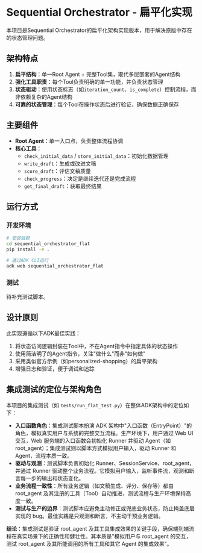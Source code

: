 # Sequential Orchestrator - 扁平化实现

本项目是Sequential Orchestrator的扁平化架构实现版本，用于解决原版中存在的状态管理问题。

## 架构特点

1. **扁平结构**：单一Root Agent + 完整Tool集，取代多层嵌套的Agent结构
2. **强化工具职责**：每个Tool负责明确的单一功能，并负责状态管理
3. **状态驱动**：使用状态标志（如`iteration_count`、`is_complete`）控制流程，而非依赖复杂的Agent结构
4. **可靠的状态管理**：每个Tool在操作状态后进行验证，确保数据正确保存

## 主要组件

- **Root Agent**：单一入口点，负责整体流程协调
- **核心工具**：
  - `check_initial_data` / `store_initial_data`：初始化数据管理
  - `write_draft`：生成或改进文稿
  - `score_draft`：评估文稿质量
  - `check_progress`：决定是继续迭代还是完成流程
  - `get_final_draft`：获取最终结果

## 运行方式

### 开发环境

```bash
# 安装依赖
cd sequential_orchestrator_flat
pip install -e .

# 通过ADK CLI运行
adk web sequential_orchestrator_flat
```

### 测试

待补充测试脚本。

## 设计原则

此实现遵循以下ADK最佳实践：

1. 将状态访问逻辑封装在Tool中，不在Agent指令中指定具体的状态操作
2. 使用简洁明了的Agent指令，关注"做什么"而非"如何做"
3. 采用类似官方示例（如personalized-shopping）的扁平架构
4. 增强日志和验证，便于调试和追踪 

## 集成测试的定位与架构角色

本项目的集成测试（如 `tests/run_flat_test.py`）在整体ADK架构中的定位如下：

- **入口函数角色**：集成测试脚本扮演 ADK 架构中"入口函数（EntryPoint）"的角色，模拟真实用户与系统的完整交互流程。生产环境下，用户通过 Web UI 交互，Web 服务端的入口函数会初始化 Runner 并驱动 Agent（如 root_agent）；集成测试则以脚本方式模拟用户输入，驱动 Runner 和 Agent，流程本质一致。
- **驱动与观测**：测试脚本负责初始化 Runner、SessionService、root_agent，并通过 Runner 驱动整个业务流程。它模拟用户输入，监听事件流，观测和断言每一步的输出和状态变化。
- **业务流程一致性**：所有业务逻辑（如文稿生成、评分、保存等）都由 root_agent 及其注册的工具（Tool）自动推进，测试流程与生产环境保持高度一致。
- **测试与生产的边界**：测试脚本应避免主动修正或兜底业务状态，防止掩盖底层实现的 bug。最佳实践是只观测和断言，不主动干预业务逻辑。

**结论**：集成测试是验证 root_agent 及其工具集成效果的关键手段，确保端到端流程在真实场景下的正确性和健壮性。其本质是"模拟用户与 root_agent 的交互，测试 root_agent 及其所能调用的所有工具和其它 Agent 的集成效果"。 